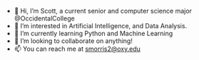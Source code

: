 - 👋 Hi, I’m Scott, a current senior and computer science major @OccidentalCollege
- 👀 I’m interested in Artificial Intelligence, and Data Analysis. 
- 🌱 I’m currently learning Python and Machine Learning
- 💞️ I’m looking to collaborate on anything!
- 📫 You can reach me at smorris2@oxy.edu

<!---
scottdmorris/scottdmorris is a ✨ special ✨ repository because its `README.md` (this file) appears on your GitHub profile.
You can click the Preview link to take a look at your changes.
--->
